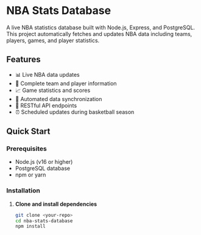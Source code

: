 # NBA Stats Database

A live NBA statistics database built with Node.js, Express, and PostgreSQL. This project automatically fetches and updates NBA data including teams, players, games, and player statistics.

## Features

- 📊 Live NBA data updates
- 🏀 Complete team and player information
- 📈 Game statistics and scores
- 🔄 Automated data synchronization
- 🚀 RESTful API endpoints
- ⏰ Scheduled updates during basketball season

## Quick Start

### Prerequisites

- Node.js (v16 or higher)
- PostgreSQL database
- npm or yarn

### Installation

1. **Clone and install dependencies**
   ```bash
   git clone <your-repo>
   cd nba-stats-database
   npm install
   ```
